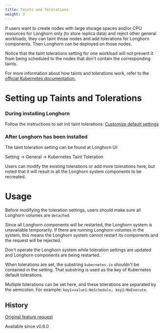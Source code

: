 ```yaml
---
title: Taints and Tolerations
weight: 3
---
```


If users want to create nodes with large storage spaces and/or CPU resources for Longhorn only (to store replica data) and reject other general workloads, they can taint those nodes and add tolerations for Longhorn components. Then Longhorn can be deployed on those nodes.

Notice that the taint tolerations setting for one workload will not prevent it from being scheduled to the nodes that don't contain the corresponding taints.

For more information about how taints and tolerations work, refer to the [official Kubernetes documentation.](https://kubernetes.io/docs/concepts/configuration/taint-and-toleration/)

# Setting up Taints and Tolerations

### During installing Longhorn

Follow the instructions to set init taint tolerations: [Customize default settings](https://github.com/longhorn/longhorn/wiki/Feature:-Customized-Default-Setting#usage)

### After Longhorn has been installed

The taint toleration setting can be found at Longhorn UI:

Setting -> General -> Kubernetes Taint Toleration

Users can modify the existing tolerations or add more tolerations here, but noted that it will result in all the Longhorn system components to be recreated.

# Usage

Before modifying the toleration settings, users should make sure all Longhorn volumes are `detached`.

Since all Longhorn components will be restarted, the Longhorn system is unavailable temporarily. If there are running Longhorn volumes in the system, this means the Longhorn system cannot restart its components and the request will be rejected.

Don't operate the Longhorn system while toleration settings are updated and Longhorn components are being restarted.

When tolerations are set, the substring `kubernetes.io` shouldn't be contained in the setting. That substring is used as the key of Kubernetes default tolerations.

Multiple tolerations can be set here, and these tolerations are separated by the semicolon. For example: `key1=value1:NoSchedule; key2:NoExecute`. 

## History
[Original feature request](https://github.com/longhorn/longhorn/issues/584)

Available since v0.6.0